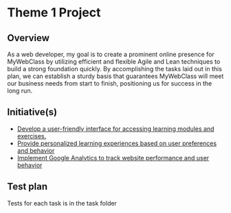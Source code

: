 # Theme 1 Project
## Overview
As a web developer, my goal is to create a prominent online presence for MyWebClass by utilizing efficient and flexible Agile and Lean techniques to build a strong foundation quickly. By accomplishing the tasks laid out in this plan, we can establish a sturdy basis that guarantees MyWebClass will meet our business needs from start to finish, positioning us for success in the long run.
## Initiative(s)

* [Develop a user-friendly interface for accessing learning modules and exercises.](initiatives/1.md)
* [Provide personalized learning experiences based on user preferences and behavior](initiatives/i2.md)
* [Implement Google Analytics to track website performance and user behavior](initiatives/i3.md)

## Test plan
Tests for each task is in the task folder
